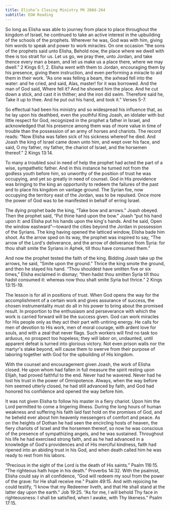 ```yaml
---
title: Elisha’s Closing Ministry PK 260d-264
subtitle: EGW Reading
---
```


So long as Elisha was able to journey from place to place throughout the kingdom of Israel, he continued to take an active interest in the upbuilding of the schools of the prophets. Wherever he was, God was with him, giving him words to speak and power to work miracles. On one occasion “the sons of the prophets said unto Elisha, Behold now, the place where we dwell with thee is too strait for us. Let us go, we pray thee, unto Jordan, and take thence every man a beam, and let us make us a place there, where we may dwell.” 2 Kings 6:1, 2. Elisha went with them to Jordan, encouraging them by his presence, giving them instruction, and even performing a miracle to aid them in their work. “As one was felling a beam, the axhead fell into the water: and he cried, and said, Alas, master! for it was borrowed. And the man of God said, Where fell it? And he showed him the place. And he cut down a stick, and cast it in thither; and the iron did swim. Therefore said he, Take it up to thee. And he put out his hand, and took it.” Verses 5-7.

So effectual had been his ministry and so widespread his influence that, as he lay upon his deathbed, even the youthful King Joash, an idolater with but little respect for God, recognized in the prophet a father in Israel, and acknowledged that his presence among them was of more value in time of trouble than the possession of an army of horses and chariots. The record reads: “Now Elisha was fallen sick of his sickness whereof he died. And Joash the king of Israel came down unto him, and wept over his face, and said, O my father, my father, the chariot of Israel, and the horsemen thereof.” 2 Kings 13:14.

To many a troubled soul in need of help the prophet had acted the part of a wise, sympathetic father. And in this instance he turned not from the godless youth before him, so unworthy of the position of trust he was occupying, and yet so greatly in need of counsel. God in His providence was bringing to the king an opportunity to redeem the failures of the past and to place his kingdom on vantage ground. The Syrian foe, now occupying the territory east of the Jordan, was to be repulsed. Once more the power of God was to be manifested in behalf of erring Israel.

The dying prophet bade the king, “Take bow and arrows.” Joash obeyed. Then the prophet said, “Put thine hand upon the bow.” Joash “put his hand upon it: and Elisha put his hands upon the king's hands. And he said, Open the window eastward”—toward the cities beyond the Jordan in possession of the Syrians. The king having opened the latticed window, Elisha bade him shoot. As the arrow sped on its way, the prophet was inspired to say, “The arrow of the Lord's deliverance, and the arrow of deliverance from Syria: for thou shalt smite the Syrians in Aphek, till thou have consumed them.”

And now the prophet tested the faith of the king. Bidding Joash take up the arrows, he said, “Smite upon the ground.” Thrice the king smote the ground, and then he stayed his hand. “Thou shouldest have smitten five or six times,” Elisha exclaimed in dismay; “then hadst thou smitten Syria till thou hadst consumed it: whereas now thou shalt smite Syria but thrice.” 2 Kings 13:15-19.

The lesson is for all in positions of trust. When God opens the way for the accomplishment of a certain work and gives assurance of success, the chosen instrumentality must do all in his power to bring about the promised result. In proportion to the enthusiasm and perseverance with which the work is carried forward will be the success given. God can work miracles for His people only as they act their part with untiring energy. He calls for men of devotion to His work, men of moral courage, with ardent love for souls, and with a zeal that never flags. Such workers will find no task too arduous, no prospect too hopeless; they will labor on, undaunted, until apparent defeat is turned into glorious victory. Not even prison walls nor the martyr's stake beyond, will cause them to swerve from their purpose of laboring together with God for the upbuilding of His kingdom.

With the counsel and encouragement given Joash, the work of Elisha closed. He upon whom had fallen in full measure the spirit resting upon Elijah, had proved faithful to the end. Never had he wavered. Never had he lost his trust in the power of Omnipotence. Always, when the way before him seemed utterly closed, he had still advanced by faith, and God had honored his confidence and opened the way before him.

It was not given Elisha to follow his master in a fiery chariot. Upon him the Lord permitted to come a lingering illness. During the long hours of human weakness and suffering his faith laid fast hold on the promises of God, and he beheld ever about him heavenly messengers of comfort and peace. As on the heights of Dothan he had seen the encircling hosts of heaven, the fiery chariots of Israel and the horsemen thereof, so now he was conscious of the presence of sympathizing angels, and he was sustained. Throughout his life he had exercised strong faith, and as he had advanced in a knowledge of God's providences and of His merciful kindness, faith had ripened into an abiding trust in his God, and when death called him he was ready to rest from his labors.

“Precious in the sight of the Lord is the death of His saints.” Psalm 116:15. “The righteous hath hope in his death.” Proverbs 14:32. With the psalmist, Elisha could say in all confidence, “God will redeem my soul from the power of the grave: for He shall receive me.” Psalm 49:15. And with rejoicing he could testify, “I know that my Redeemer liveth, and that He shall stand at the latter day upon the earth.” Job 19:25. “As for me, I will behold Thy face in righteousness: I shall be satisfied, when I awake, with Thy likeness.” Psalm 17:15.